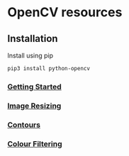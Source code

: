 # OpenCV resources
## Installation
Install using pip 
```bash
pip3 install python-opencv
```
### [Getting Started](https://www.geeksforgeeks.org/opencv-python-tutorial/#getting)
### [Image Resizing](https://www.geeksforgeeks.org/image-resizing-using-opencv-python/)
### [Contours](https://www.geeksforgeeks.org/find-co-ordinates-of-contours-using-opencv-python/)
### [Colour Filtering](https://www.geeksforgeeks.org/filter-color-with-opencv/)
